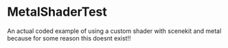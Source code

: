 # MetalShaderTest

An actual coded example of using a custom shader with scenekit and metal because for some reason this doesnt exist!!

